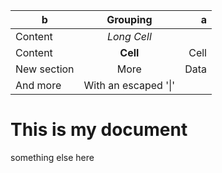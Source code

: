 |     b       |          Grouping           |    a   |
| ------------ | :-----------: | -----------: | 
|Content       |          *Long Cell*        || 
|Content       |   **Cell**    |         Cell | 
|New section   |     More      |         Data | 
|And more      | With an escaped '\|'       || 
# This is my document

something else here

